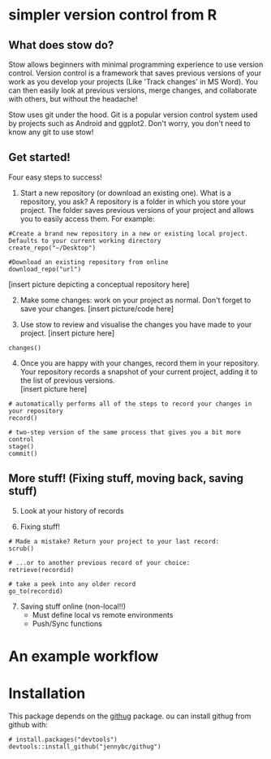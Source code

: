 # simpler version control from R

## What does stow do?

Stow allows beginners with minimal programming experience to use version control. Version control is a framework that saves previous versions of your work as you develop your projects (Like 'Track changes' in MS Word). You can then easily look at previous versions, merge changes, and collaborate with others, but without the headache! 

Stow uses git under the hood. Git is a popular version control system used by projects such as Android and ggplot2. Don't worry, you don't need to know any git to use stow!


## Get started!

Four easy steps to success!

1. Start a new repository (or download an existing one). 
What is a repository, you ask? A repository is a folder in which you store your project. The folder saves previous versions of your project and allows you to easily access them. 
  For example:

``` {r}
#Create a brand new repository in a new or existing local project. Defaults to your current working directory
create_repo("~/Desktop")

#Download an existing repository from online
download_repo("url")
```
  [insert picture depicting a conceptual repository here]
  
2. Make some changes: work on your project as normal. Don't forget to save your changes. 
  [insert picture/code here]


3. Use stow to review and visualise the changes you have made to your project.
  [insert picture here]

``` 
changes()
```

4. Once you are happy with your changes, record them in your repository. Your repository records a snapshot of your current project, adding it to the list of previous versions.   
  [insert picture here]

```{r}
# automatically performs all of the steps to record your changes in your repository
record()

# two-step version of the same process that gives you a bit more control
stage()
commit()

```


## More stuff! (Fixing stuff, moving back, saving stuff)

5. Look at your history of records


6.  Fixing stuff!
```{r}   
# Made a mistake? Return your project to your last record:
scrub()

# ...or to another previous record of your choice:
retrieve(recordid)

# take a peek into any older record 
go_to(recordid)

```

7. Saving stuff online (non-local!!)
   - Must define local vs remote environments 
   - Push/Sync functions
   


# An example workflow




# Installation

This package depends on the [githug](https://github.com/jennybc/githug) package. ou can install githug from github with:

```
# install.packages("devtools")
devtools::install_github("jennybc/githug")
```



